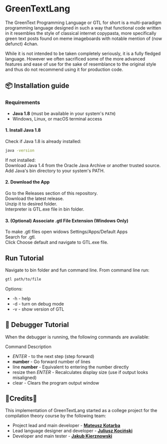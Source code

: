 # GreenTextLang
The GreenText Programming Language or GTL for short is a multi-paradigm programming language designed in such a way that
functional code written in it resembles the style of classical internet copypasta, more specifically green text posts found
on meme imageboards with notable mention of (now defunct) 4chan.

While it is not intended to be taken completely seriously, it is a fully fledged language.
However we often sacrificed some of the more advanced features and ease of use for the sake of resemblance to the original style and thus do not recommend using it for production code.



## 📦 Installation guide
### Requirements
- **Java 1.8** (must be available in your system's `PATH`)
- Windows, Linux, or macOS terminal access

#### 1. Install Java 1.8

Check if Java 1.8 is already installed:
```sh
java -version
```

If not installed:\
Download Java 1.4 from the Oracle Java Archive or another trusted source.\
Add Java's bin directory to your system's PATH.

#### 2. Download the App
Go to the Releases section of this repository.\
Download the latest release.\
Unzip it to desired folder.\
Interpreter is GTL.exe file in bin folder.

#### 3. (Optional) Associate .gtl File Extension (Windows Only)
To make .gtl files open widows Settings/Apps/Default Apps\
Search for .gtl.\
Click Choose default and navigate to GTL.exe file.

## Run Tutorial

Navigate to bin folder and fun command line. From command line run:
```sh
gtl path/to/file
```
Options:
 - -h - help
 - -d - turn on debug mode
 - -v - show version of GTL

## 🐞 Debugger Tutorial
When the debugger is running, the following commands are available:

Command	Description
- *ENTER*	          - to the next step (step forward)
- **number**	      - Go forward number of lines
- line **number**	  - Equivalent to entering the number directly
- resize then *ENTER* - Recalculates display size (use if output looks misaligned)
- clear	              - Clears the program output window


## 🧍Credits🧍
This implementation of GreenTextLang started as a college project for the compilation theory course by the following team:
- Project lead and main developer - **[Mateusz Kotarba](https://github.com/komumati1)**
- Lead language designer and developer - **[Juliusz Kociński](https://github.com/Julczyk)**
- Developer and main tester - **[Jakub Kierznowski](https://github.com/qualv13)**